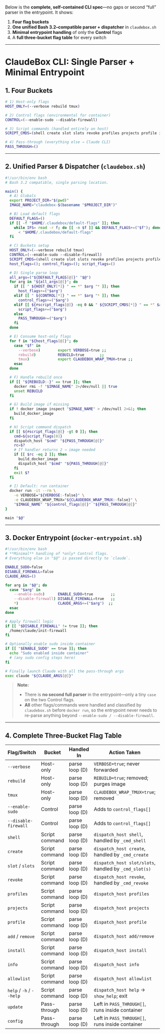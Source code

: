 Below is the **complete, self-contained CLI spec**—no gaps or second “full” parser in the entrypoint. It shows:

1. **Four flag buckets**
2. **One unified Bash 3.2–compatible parser + dispatcher** in `claudebox.sh`
3. **Minimal entrypoint handling** of only the **Control** flags
4. A **full three-bucket flag table** for every switch

---

# ClaudeBox CLI: Single Parser + Minimal Entrypoint

## 1. Four Buckets

```bash
# 1) Host-only flags
HOST_ONLY=(--verbose rebuild tmux)

# 2) Control flags (environmental for container)
CONTROL=(--enable-sudo --disable-firewall)

# 3) Script commands (handled entirely on host)
SCRIPT_CMDS=(shell create slot slots revoke profiles projects profile info help -h --help add remove install allowlist)

# 4) Pass-through (everything else → Claude CLI)
PASS_THROUGH=()
```

---

## 2. Unified Parser & Dispatcher (`claudebox.sh`)

```bash
#!/usr/bin/env bash
# Bash 3.2 compatible, single parsing location.

main() {
  # A) Globals
  export PROJECT_DIR="$(pwd)"
  IMAGE_NAME="claudebox-$(basename "$PROJECT_DIR")"

  # B) Load default flags
  DEFAULT_FLAGS=()
  if [[ -f "$HOME/.claudebox/default-flags" ]]; then
    while IFS= read -r f; do [[ -n $f ]] && DEFAULT_FLAGS+=("$f"); done \
      < "$HOME/.claudebox/default-flags"
  fi

  # C) Buckets setup
  HOST_ONLY=(--verbose rebuild tmux)
  CONTROL=(--enable-sudo --disable-firewall)
  SCRIPT_CMDS=(shell create slot slots revoke profiles projects profile info help -h --help add remove install allowlist)
  host_flags=(); control_flags=(); script_flags=()

  # D) Single parse loop
  all_args=("${DEFAULT_FLAGS[@]}" "$@")
  for arg in "${all_args[@]}"; do
    if [[ " ${HOST_ONLY[*]} " == *" $arg "* ]]; then
      host_flags+=("$arg")
    elif [[ " ${CONTROL[*]} " == *" $arg "* ]]; then
      control_flags+=("$arg")
    elif [[ ${#script_flags[@]} -eq 0 && " ${SCRIPT_CMDS[*]} " == *" $arg "* ]]; then
      script_flags+=("$arg")
    else
      PASS_THROUGH+=("$arg")
    fi
  done

  # E) Consume host-only flags
  for f in "${host_flags[@]}"; do
    case "$f" in
      --verbose)        export VERBOSE=true ;;
      rebuild)          REBUILD=true       ;;
      tmux)             export CLAUDEBOX_WRAP_TMUX=true ;;
    esac
  done

  # F) Handle rebuild once
  if [[ "${REBUILD:-}" == true ]]; then
    docker rmi -f "$IMAGE_NAME" 2>/dev/null || true
    unset REBUILD
  fi

  # G) Build image if missing
  if ! docker image inspect "$IMAGE_NAME" > /dev/null 2>&1; then
    build_docker_image
  fi

  # H) Script command dispatch
  if [[ ${#script_flags[@]} -gt 0 ]]; then
    cmd=${script_flags[0]}
    dispatch_host "$cmd" "${PASS_THROUGH[@]}"
    rc=$?
    # If handler returns 2 → image needed
    if [[ $rc -eq 2 ]]; then
      build_docker_image
      dispatch_host "$cmd" "${PASS_THROUGH[@]}"
    fi
    exit $?
  fi

  # I) Default: run container
  docker run -it --rm \
    -e VERBOSE="${VERBOSE:-false}" \
    -e CLAUDEBOX_WRAP_TMUX="${CLAUDEBOX_WRAP_TMUX:-false}" \
    "$IMAGE_NAME" "${control_flags[@]}" "${PASS_THROUGH[@]}"
}

main "$@"
```

---

## 3. Docker Entrypoint (`docker-entrypoint.sh`)

```bash
#!/usr/bin/env bash
# **Minimal** handling of *only* Control flags.
# Everything else in "$@" is passed directly to `claude`.

ENABLE_SUDO=false
DISABLE_FIREWALL=false
CLAUDE_ARGS=()

for arg in "$@"; do
  case "$arg" in
    --enable-sudo)      ENABLE_SUDO=true        ;;
    --disable-firewall) DISABLE_FIREWALL=true   ;;
    *)                  CLAUDE_ARGS+=("$arg")  ;;
  esac
done

# Apply firewall logic
if [[ "$DISABLE_FIREWALL" != true ]]; then
  /home/claude/init-firewall
fi

# Optionally enable sudo inside container
if [[ "$ENABLE_SUDO" == true ]]; then
  echo "Sudo enabled inside container"
  # (any sudo config steps here)
fi

# Finally launch Claude with all the pass-through args
exec claude "${CLAUDE_ARGS[@]}"
```

> **Note:**
>
> * There is **no second full parser** in the entrypoint—only a tiny `case` on the two Control flags.
> * **All** other flags/commands were handled and classified by `claudebox.sh` before `docker run`, so the entrypoint never needs to re-parse anything beyond `--enable-sudo / --disable-firewall`.

---

## 4. Complete Three-Bucket Flag Table

| Flag/Switch              | Bucket         | Handled In     | Action Taken                                          | Forwarded? |
| ------------------------ | -------------- | -------------- | ----------------------------------------------------- | ---------- |
| `--verbose`              | Host-only      | parse loop (D) | `VERBOSE=true`; never forwarded                       | No         |
| `rebuild`                | Host-only      | parse loop (D) | `REBUILD=true`; removed; purges image                 | No         |
| `tmux`                   | Host-only      | parse loop (D) | `CLAUDEBOX_WRAP_TMUX=true`; removed                   | No         |
| `--enable-sudo`          | Control        | parse loop (D) | Adds to `control_flags[]`                             | Yes        |
| `--disable-firewall`     | Control        | parse loop (D) | Adds to `control_flags[]`                             | Yes        |
| `shell`                  | Script command | parse loop (D) | `dispatch_host shell`, handled by `_cmd_shell`        | No         |
| `create`                 | Script command | parse loop (D) | `dispatch_host create`, handled by `_cmd_create`      | No         |
| `slot` / `slots`         | Script command | parse loop (D) | `dispatch_host slot/slots`, handled by `_cmd_slot(s)` | No         |
| `revoke`                 | Script command | parse loop (D) | `dispatch_host revoke`, handled by `_cmd_revoke`      | No         |
| `profiles`               | Script command | parse loop (D) | `dispatch_host profiles`                              | No         |
| `projects`               | Script command | parse loop (D) | `dispatch_host projects`                              | No         |
| `profile`                | Script command | parse loop (D) | `dispatch_host profile`                               | No         |
| `add` / `remove`         | Script command | parse loop (D) | `dispatch_host add/remove`                            | No         |
| `install`                | Script command | parse loop (D) | `dispatch_host install`                               | No         |
| `info`                   | Script command | parse loop (D) | `dispatch_host info`                                  | No         |
| `allowlist`              | Script command | parse loop (D) | `dispatch_host allowlist`                             | No         |
| `help` / `-h` / `--help` | Script command | parse loop (D) | `dispatch_host help` → `show_help`; exit              | No         |
| `update`                 | Pass-through   | parse loop (D) | Left in `PASS_THROUGH[]`, runs inside container       | Yes        |
| `config`                 | Pass-through   | parse loop (D) | Left in `PASS_THROUGH[]`, runs inside container       | Yes        |
